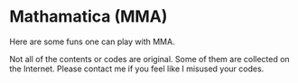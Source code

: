 # Mathamatica (MMA)

Here are some funs one can play with MMA.

Not all of the contents or codes are original. Some of them are collected on the Internet. Please contact me if you feel like I misused your codes.
